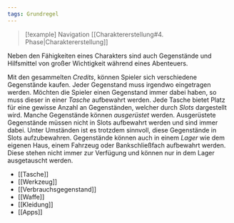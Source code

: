 ```yaml
---
tags: Grundregel
---
```

> [!example] Navigation 
>  [[Charaktererstellung#4. Phase|Charaktererstellung]]

Neben den Fähigkeiten eines Charakters sind auch Gegenstände und Hilfsmittel von großer Wichtigkeit während eines Abenteuers.

Mit den gesammelten *Credits*, können Spieler sich verschiedene Gegenstände kaufen. Jeder Gegenstand muss irgendwo eingetragen werden. 
Möchten die Spieler einen Gegenstand immer dabei haben, so muss dieser in einer *Tasche* aufbewahrt werden. Jede Tasche bietet Platz für eine gewisse Anzahl an Gegenständen, welcher durch *Slots* dargestellt wird. 
Manche Gegenstände können *ausgerüstet* werden. Ausgerüstete Gegenstände müssen nicht in Slots aufbewahrt werden und sind immer dabei. Unter Umständen ist es trotzdem sinnvoll, diese Gegenstände in Slots aufzubewahren.
Gegenstände können auch in einem *Lager* wie dem eigenen Haus, einem Fahrzeug oder Bankschließfach aufbewahrt werden. Diese stehen nicht immer zur Verfügung und können nur in dem Lager ausgetauscht werden.

- [[Tasche]]
- [[Werkzeug]]
- [[Verbrauchsgegenstand]]
- [[Waffe]]
- [[Kleidung]]
- [[Apps]]
